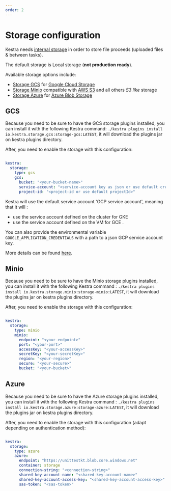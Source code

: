 ```yaml
---
order: 2
---
```


# Storage configuration

Kestra needs [internal storage](../../../architecture#storage) in order to store file proceeds (uploaded files & between tasks).

The default storage is Local storage (**not production ready**).

Available storage options include:
- [Storage GCS](#gcs) for [Google Cloud Storage](https://cloud.google.com/storage)
- [Storage Minio](#minio) compatible with [AWS S3](https://aws.amazon.com/s3/) and all others *S3 like* storage
- [Storage Azure](#azure) for [Azure Blob Storage](https://azure.microsoft.com/en-us/services/storage/blobs/)

## GCS
Because you need to be sure to have the GCS storage plugins installed, you can install it with the following Kestra command:
`./kestra plugins install io.kestra.storage.gcs:storage-gcs:LATEST`, it will download the plugins jar on kestra plugins directory.

After, you need to enable the storage with this configuration:

```yaml

kestra:
  storage:
    type: gcs
    gcs:
      bucket: "<your-bucket-name>"
      service-account: "<service-account key as json or use default credentials>"
      project-id: "<project-id or use default projectId>"
```

Kestra will use the default service account 'GCP service account', meaning that it will :
- use the service account defined on the cluster for GKE
- use the service account defined on the VM for GCE .

You can also provide the environmental variable `GOOGLE_APPLICATION_CREDENTIALS` with a path to a json GCP service account key.

More details can be found [here](https://cloud.google.com/docs/authentication/production).

## Minio

Because you need to be sure to have the Minio storage plugins installed, you can install it with the following Kestra command :
`./kestra plugins install io.kestra.storage.minio:storage-minio:LATEST`, it will download the plugins jar on kestra plugins directory.

After, you need to enable the storage with this configuration:

```yaml

kestra:
  storage:
    type: minio
    minio:
      endpoint: "<your-endpoint>"
      port: "<your-port>"
      accessKey: "<your-accessKey>"
      secretKey: "<your-secretKey>"
      region: "<your-region>"
      secure: "<your-secure>"
      bucket: "<your-bucket>"
```

## Azure

Because you need to be sure to have the Azure storage plugins installed, you can install it with the following Kestra command :
`./kestra plugins install io.kestra.storage.azure:storage-azure:LATEST`, it will download the plugins jar on kestra plugins directory.

After, you need to enable the storage with this configuration (adapt depending on authentication method):

```yaml

kestra:
  storage:
    type: azure
    azure:
      endpoint: "https://unittestkt.blob.core.windows.net"
      container: storage
      connection-string: "<connection-string>"
      shared-key-account-name: "<shared-key-account-name>"
      shared-key-account-access-key: "<shared-key-account-access-key>"
      sas-token: "<sas-token>"

```
